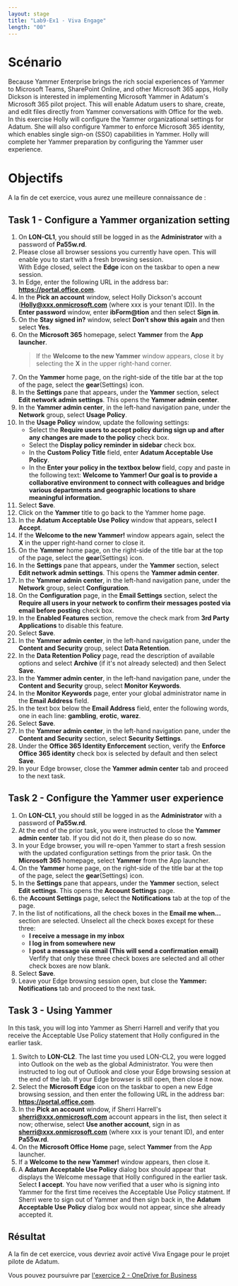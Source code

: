 ```yaml
---
layout: stage
title: "Lab9-Ex1 - Viva Engage"
length: "00"
---
```

# Scénario
Because Yammer Enterprise brings the rich social experiences of Yammer to Microsoft Teams, SharePoint Online, and other Microsoft 365 apps, Holly Dickson is interested in implementing Microsoft Yammer in Adatum's Microsoft 365 pilot project. This will enable Adatum users to share, create, and edit files directly from Yammer conversations with Office for the web.  
In this exercise Holly will configure the Yammer organizational settings for Adatum. She will also configure Yammer to enforce Microsoft 365 identity, which enables single sign-on (SSO) capabilities in Yammer. Holly will complete her Yammer preparation by configuring the Yammer user experience.

# Objectifs
A la fin de cet exercice, vous aurez une meilleure connaissance de :


## Task 1 - Configure a Yammer organization setting
1. On **LON-CL1**, you should still be logged in as the **Administrator** with a password of **Pa55w.rd**.
1. Please close all browser sessions you currently have open. This will enable you to start with a fresh browsing session.  
	With Edge closed, select the **Edge** icon on the taskbar to open a new session. 
1. In Edge, enter the following URL in the address bar: **https://portal.office.com**.
1. In the **Pick an account** window, select Holly Dickson's account (**Holly@xxx.onmicrosoft.com** (where xxx is your tenant ID)). In the **Enter password** window, enter **ibForm@tion** and then select **Sign in**.
1. On the **Stay signed in?** window, select **Don't show this again** and then select **Yes**.
1. On the **Microsoft 365** homepage, select **Yammer** from the **App launcher**.  
	>If the **Welcome to the new Yammer** window appears, close it by selecting the **X** in the upper right-hand corner.
1. On the **Yammer** home page, on the right-side of the title bar at the top of the page, select the **gear**(Settings) icon.
1. In the **Settings** pane that appears, under the **Yammer** section, select **Edit network admin settings**. This opens the **Yammer admin center**.
1. In the **Yammer admin center**, in the left-hand navigation pane, under the **Network** group, select **Usage Policy**.
1. In the **Usage Policy** window, update the following settings:  
	- Select the **Require users to accept policy during sign up and after any changes are made to the policy** check box.
	- Select the **Display policy reminder in sidebar** check box.
	- In the **Custom Policy Title** field, enter **Adatum Acceptable Use Policy**.
	- In the **Enter your policy in the textbox below** field, copy and paste in the following text: **Welcome to Yammer! Our goal is to provide a collaborative environment to connect with colleagues and bridge various departments and geographic locations to share meaningful information.**
1. Select **Save**.
1. Click on the **Yammer** title to go back to the Yammer home page.
1. In the **Adatum Acceptable Use Policy** window that appears, select **I Accept**. 
1. If the **Welcome to the new Yammer!** window appears again, select the **X** in the upper right-hand corner to close it.
1. On the **Yammer** home page, on the right-side of the title bar at the top of the page, select the **gear**(Settings) icon.
1. In the **Settings** pane that appears, under the **Yammer** section, select **Edit network admin settings**. This opens the **Yammer admin center**.
1. In the **Yammer admin center**, in the left-hand navigation pane, under the **Network** group, select **Configuration**.
1. On the **Configuration** page, in the **Email Settings** section, select the **Require all users in your network to confirm their messages posted via email before posting** check box.
1. In the **Enabled Features** section, remove the check mark from **3rd Party Applications** to disable this feature.
1. Select **Save**.
1. In the **Yammer admin center**, in the left-hand navigation pane, under the **Content and Security** group, select **Data Retention**.
1. In the **Data Retention Policy** page, read the description of available options and select **Archive** (if it's not already selected) and then Select **Save**.
1. In the **Yammer admin center**, in the left-hand navigation pane, under the **Content and Security** group, select **Monitor Keywords**.
1. In the **Monitor Keywords** page, enter your global administrator name in the **Email Address** field.
1. In the text box below the **Email Address**  field, enter the following words, one in each line: **gambling**, **erotic**, **warez**.
1. Select **Save**.
1. In the **Yammer admin center**, in the left-hand navigation pane, under the **Content and Security** section, select **Security Settings**.
1. Under the **Office 365 Identity Enforcement** section, verify the **Enforce Office 365  identity** check box is selected by default and then select **Save**.
1. In your Edge browser, close the **Yammer admin center** tab and proceed to the next task.

## Task 2 - Configure the Yammer user experience
1. On **LON-CL1**, you should still be logged in as the **Administrator** with a password of **Pa55w.rd**.
1. At the end of the prior task, you were instructed to close the **Yammer admin center** tab. If you did not do it, then please do so now.
1. In your Edge browser, you will re-open Yammer to start a fresh session with the updated configuration settings from the prior task. On the **Microsoft 365** homepage, select **Yammer** from the App launcher.
1. On the **Yammer** home page, on the right-side of the title bar at the top of the page, select the **gear**(Settings) icon.
1. In the **Settings** pane that appears, under the **Yammer** section, select **Edit settings**. This opens the **Account Settings** page.
1. the **Account Settings** page, select the **Notifications** tab at the top of the page.
1. In the list of notifications, all the check boxes in the **Email me when...** section are selected. Unselect all the check boxes except for these three:  
	- **I receive a message in my inbox**
	- **I log in from somewhere new**
	- **I post a message via email (This will send a confirmation email)**  
	Verfify that only these three check boxes are selected and all other check boxes are now blank.
1. Select **Save**.
1. Leave your Edge browsing session open, but close the **Yammer: Notifications** tab and proceed to the next task.

## Task 3 - Using Yammer
In this task, you will log into Yammer as Sherri Harrell and verify that you receive the Acceptable Use Policy statement that Holly configured in the earlier task.
1. Switch to **LON-CL2**. The last time you used LON-CL2, you were logged into Outlook on the web as the global Administrator. You were then instructed to log out of Outlook and close your Edge browsing session at the end of the lab. If your Edge browser is still open, then close it now.
1. Select the **Microsoft Edge** icon on the taskbar to open a new Edge browsing session, and then enter the following URL in the address bar: **https://portal.office.com**.
1. In the **Pick an account** window, if Sherri Harrell's **sherri@xxx.onmicrosoft.com** account appears in the list, then select it now; otherwise, select **Use another account**, sign in as **sherri@xxx.onmicrosoft.com** (where xxx is your tenant ID), and enter **Pa55w.rd**.
1. On the **Microsoft Office Home** page, select **Yammer** from the App launcher.
1. If a **Welcome to the new Yammer!** window appears, then close it.
1. A **Adatum Acceptable Use Policy** dialog box should appear that displays the Welcome message that Holly configured in the earlier task. Select **I accept**.
	You have now verified that a user who is signing into Yammer for the first time receives the Acceptable Use Policy statment. If Sherri were to sign out of Yammer and then sign back in, the **Adatum Acceptable Use Policy** dialog box would not appear, since she already accepted it.

## Résultat
A la fin de cet exercice, vous devriez avoir activé Viva Engage pour le projet pilote de Adatum.

Vous pouvez poursuivre par [l'exercice 2 - OneDrive for Business](lab9e2)